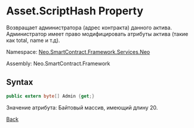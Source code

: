 # Asset.ScriptHash Property

Возвращает администратора (адрес контракта) данного актива. Администратор имеет право модифицировать атрибуты актива (такие как total, name и т.д).

Namespace: [Neo.SmartContract.Framework.Services.Neo](../../neo.md)

Assembly: Neo.SmartContract.Framework

## Syntax

```c#
public extern byte[] Admin {get;}
```

Значение атрибута: Байтовый массив, имеющий длину 20.



[Back](../Asset.md)
